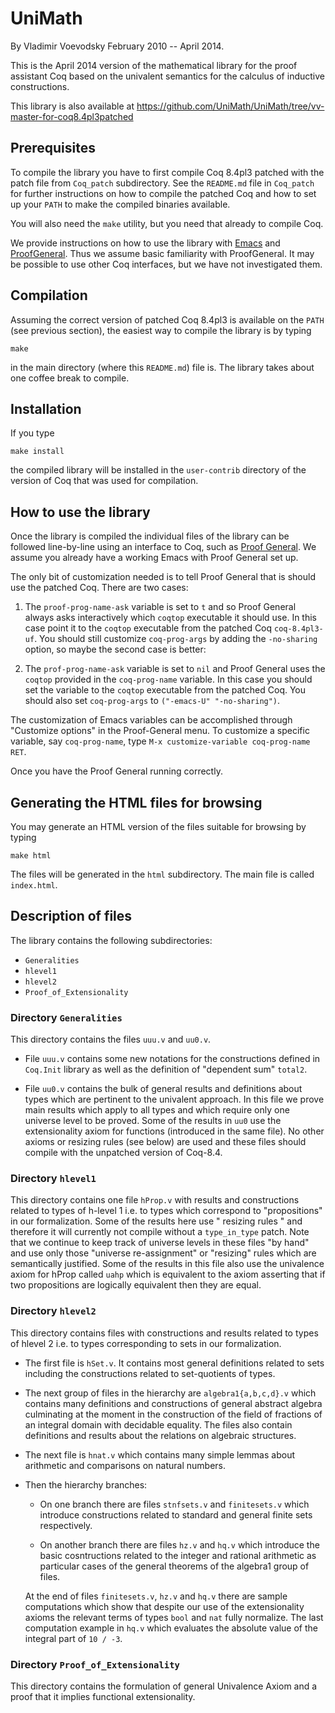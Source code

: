 # UniMath

By Vladimir Voevodsky February 2010 -- April 2014.

This is the April 2014 version of the mathematical library for the proof assistant Coq
based on the univalent semantics for the calculus of inductive constructions.

This library is also available at https://github.com/UniMath/UniMath/tree/vv-master-for-coq8.4pl3patched

## Prerequisites

To compile the library you have to first compile Coq 8.4pl3 patched with the patch file
from `Coq_patch` subdirectory. See the `README.md` file in `Coq_patch` for further
instructions on how to compile the patched Coq and how to set up your `PATH` to make the
compiled binaries available.

You will also need the `make` utility, but you need that already to compile Coq.

We provide instructions on how to use the library with [Emacs](http://www.emacswiki.org/)
and [ProofGeneral](http://proofgeneral.inf.ed.ac.uk/). Thus we assume basic familiarity
with ProofGeneral. It may be possible to use other Coq interfaces, but we have not
investigated them.

## Compilation

Assuming the correct version of patched Coq 8.4pl3 is available on the `PATH` (see
previous section), the easiest way to compile the library is by typing

    make

in the main directory (where this `README.md`) file is. The library takes about one coffee
break to compile.

## Installation

If you type

    make install

the compiled library will be installed in the `user-contrib` directory of the version of
Coq that was used for compilation.

## How to use the library

Once the library is compiled the individual files of the library can be followed
line-by-line using an interface to Coq, such as [Proof
General](http://proofgeneral.inf.ed.ac.uk/). We assume you already have a working Emacs
with Proof General set up.

The only bit of customization needed is to tell Proof General that is should use the
patched Coq. There are two cases:

1. The `proof-prog-name-ask` variable is set to `t` and so Proof General always asks
   interactively which `coqtop` executable it should use. In this case point it to
   the `coqtop` executable from the patched Coq `coq-8.4pl3-uf`. You should still
   customize `coq-prog-args` by adding the `-no-sharing` option, so maybe the second
   case is better:

2. The `prof-prog-name-ask` variable is set to `nil` and Proof General uses the `coqtop`
   provided in the `coq-prog-name` variable. In this case you should set the variable
   to the `coqtop` executable from the patched Coq. You should also set
   `coq-prog-args` to `("-emacs-U" "-no-sharing")`.

The customization of Emacs variables can be accomplished through "Customize options" in
the Proof-General menu. To customize a specific variable, say `coq-prog-name`, type `M-x
customize-variable coq-prog-name RET`.

Once you have the Proof General running correctly.

## Generating the HTML files for browsing

You may generate an HTML version of the files suitable for browsing by typing

    make html

The files will be generated in the `html` subdirectory. The main file is called `index.html`.


## Description of files

The library contains the following subdirectories:

* `Generalities`
* `hlevel1`
* `hlevel2`
* `Proof_of_Extensionality`

### Directory `Generalities`

This directory contains the files `uuu.v` and `uu0.v`.

* File `uuu.v` contains some new notations for the constructions defined in `Coq.Init`
  library as well as the definition of "dependent sum" `total2`.

* File `uu0.v` contains the bulk of general results and definitions about types which are
  pertinent to the univalent approach. In this file we prove main results which apply to
  all types and which require only one universe level to be proved. Some of the results in
  `uu0` use the extensionality axiom for functions (introduced in the same file). No other
  axioms or resizing rules (see below) are used and these files should compile with the
  unpatched version of Coq-8.4.

### Directory `hlevel1`

This directory contains one file `hProp.v` with results and constructions related to types
of h-level 1 i.e. to types which correspond to "propositions" in our formalization. Some
of the results here use " resizing rules " and therefore it will currently not compile
without a `type_in_type` patch. Note that we continue to keep track of universe levels in
these files "by hand" and use only those "universe re-assignment" or "resizing" rules which
are semantically justified. Some of the results in this file also use the univalence axiom
for hProp called `uahp` which is equivalent to the axiom asserting that if two
propositions are logically equivalent then they are equal.

### Directory `hlevel2`

This directory contains files with constructions and results related to types of hlevel 2
i.e. to types corresponding to sets in our formalization.

* The first file is `hSet.v`. It contains most general definitions related to sets
  including the constructions related to set-quotients of types.

* The next group of files in the hierarchy are `algebra1{a,b,c,d}.v` which contains many
  definitions and constructions of general abstract algebra culminating at the moment in
  the construction of the field of fractions of an integral domain with decidable
  equality. The files also contain definitions and results about the relations on
  algebraic structures.

* The next file is `hnat.v` which contains many simple lemmas about arithmetic and
  comparisons on natural numbers.

* Then the hierarchy branches:

     * On one branch there are files `stnfsets.v` and `finitesets.v` which introduce
       constructions related to standard and general finite sets respectively.

     * On another branch there are files `hz.v` and `hq.v` which introduce the basic
       cosntructions related to the integer and rational arithmetic as particular cases of
       the general theorems of the algebra1 group of files.

  At the end of files `finitesets.v`, `hz.v` and `hq.v` there are sample computations
  which show that despite our use of the extensionality axioms the relevant terms of types
  `bool` and `nat` fully normalize. The last computation example in `hq.v` which evaluates
  the absolute value of the integral part of `10 / -3`.

### Directory `Proof_of_Extensionality`

This directory contains the formulation of general Univalence Axiom and a proof that it
implies functional extensionality.
